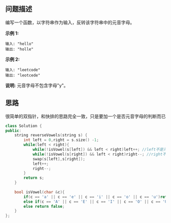 ## 问题描述

编写一个函数，以字符串作为输入，反转该字符串中的元音字母。

**示例 1:**

```
输入: "hello"
输出: "holle"
```

**示例 2:**

```
输入: "leetcode"
输出: "leotcede"
```

**说明:**
元音字母不包含字母"y"。



## 思路

很简单的双指针，和快排的思路完全一致，只是要加一个是否元音字母的判断而已



```CPP
class Solution {
public:
    string reverseVowels(string s) {
        int left = 0,right = s.size() -1;
        while(left < right){
            while(!isVowel(s[left]) && left < right)left++; //left不是元音字母就++
            while(!isVowel(s[right]) && left < right)right--; //right不是元音就--
            swap(s[left],s[right]);
            left++;
            right--;
        }
        return s; 
    }
    
    bool isVowel(char &c){
        if(c == 'a' || c == 'e' || c == 'i' || c == 'o' || c == 'u')return true;
        else if(c == 'A' || c == 'E' || c == 'I' || c == 'O' || c == 'U')return true;
        else return false;
    }    
};
```

